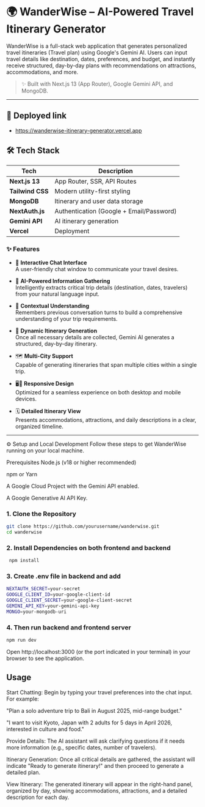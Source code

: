 # 🌍 WanderWise – AI-Powered Travel Itinerary Generator

WanderWise is a full-stack web application that generates personalized travel itineraries (Travel plan) using Google's Gemini AI. Users can input travel details like destination, dates, preferences, and budget, and instantly receive structured, day-by-day plans with recommendations on attractions, accommodations, and more.

> ✨ Built with Next.js 13 (App Router), Google Gemini API, and MongoDB.

---
## 🚀 Deployed link
- https://wanderwise-itinerary-generator.vercel.app


## 🛠️ Tech Stack

| Tech               | Description                               |
|--------------------|-------------------------------------------|
| **Next.js 13**      | App Router, SSR, API Routes               |
| **Tailwind CSS**    | Modern utility-first styling              |
| **MongoDB**         | Itinerary and user data storage           |
| **NextAuth.js**     | Authentication (Google + Email/Password) |
| **Gemini API**      | AI itinerary generation                  |
| **Vercel**          | Deployment                                |


### ✨ Features

- 💬 **Interactive Chat Interface**  
  A user-friendly chat window to communicate your travel desires.

- 🧠 **AI-Powered Information Gathering**  
  Intelligently extracts critical trip details (destination, dates, travelers) from your natural language input.

- 🧩 **Contextual Understanding**  
  Remembers previous conversation turns to build a comprehensive understanding of your trip requirements.

- 📅 **Dynamic Itinerary Generation**  
  Once all necessary details are collected, Gemini AI generates a structured, day-by-day itinerary.

- 🗺️ **Multi-City Support**  
  Capable of generating itineraries that span multiple cities within a single trip.

- 🖥️📱 **Responsive Design**  
  Optimized for a seamless experience on both desktop and mobile devices.

- 🗓️ **Detailed Itinerary View**  
  Presents accommodations, attractions, and daily descriptions in a clear, organized timeline.

---

⚙️ Setup and Local Development
Follow these steps to get WanderWise running on your local machine.

Prerequisites
Node.js (v18 or higher recommended)

npm or Yarn

A Google Cloud Project with the Gemini API enabled.

A Google Generative AI API Key.

### 1. Clone the Repository
 ```bash
git clone https://github.com/yourusername/wanderwise.git
cd wanderwise
```
### 2. Install Dependencies on both frontend and backend

 ```bash
  npm install

```
### 3. Create .env file in backend and add

 ```bash
NEXTAUTH_SECRET=your-secret
GOOGLE_CLIENT_ID=your-google-client-id
GOOGLE_CLIENT_SECRET=your-google-client-secret
GEMINI_API_KEY=your-gemini-api-key
MONGO=your-mongodb-uri

```
### 4. Then run backend and frontend server

 ```bash
npm run dev

```
Open http://localhost:3000 (or the port indicated in your terminal) in your browser to see the application.

## Usage

Start Chatting: Begin by typing your travel preferences into the chat input. For example:

"Plan a solo adventure trip to Bali in August 2025, mid-range budget."

"I want to visit Kyoto, Japan with 2 adults for 5 days in April 2026, interested in culture and food."

Provide Details: The AI assistant will ask clarifying questions if it needs more information (e.g., specific dates, number of travelers).

Itinerary Generation: Once all critical details are gathered, the assistant will indicate "Ready to generate itinerary!" and then proceed to generate a detailed plan.

View Itinerary: The generated itinerary will appear in the right-hand panel, organized by day, showing accommodations, attractions, and a detailed description for each day.

